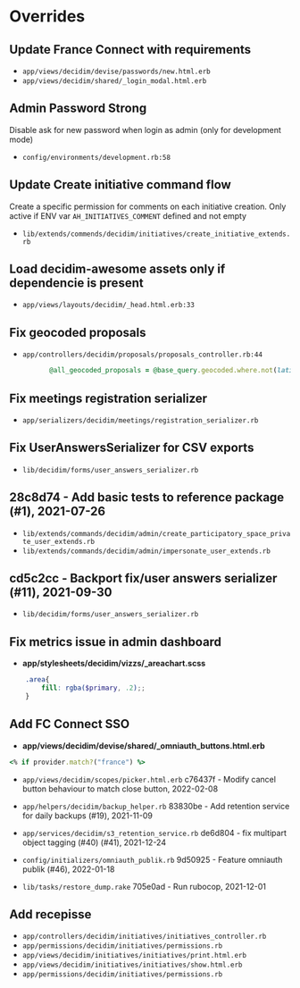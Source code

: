 # Overrides


## Update France Connect with requirements
* `app/views/decidim/devise/passwords/new.html.erb`
* `app/views/decidim/shared/_login_modal.html.erb`

## Admin Password Strong
Disable ask for new password when login as admin (only for development mode)
* `config/environments/development.rb:58`

## Update Create initiative command flow
Create a specific permission for comments on each initiative creation. Only active if ENV var `AH_INITIATIVES_COMMENT` defined and not empty

* `lib/extends/commends/decidim/initiatives/create_initiative_extends.rb`

## Load decidim-awesome assets only if dependencie is present
* `app/views/layouts/decidim/_head.html.erb:33`

## Fix geocoded proposals
* `app/controllers/decidim/proposals/proposals_controller.rb:44`
```ruby
          @all_geocoded_proposals = @base_query.geocoded.where.not(latitude: Float::NAN, longitude: Float::NAN)
```

##  Fix meetings registration serializer
* `app/serializers/decidim/meetings/registration_serializer.rb`
## Fix UserAnswersSerializer for CSV exports
* `lib/decidim/forms/user_answers_serializer.rb`
## 28c8d74 - Add basic tests to reference package (#1), 2021-07-26
* `lib/extends/commands/decidim/admin/create_participatory_space_private_user_extends.rb`
* `lib/extends/commands/decidim/admin/impersonate_user_extends.rb`
##  cd5c2cc - Backport fix/user answers serializer (#11), 2021-09-30
* `lib/decidim/forms/user_answers_serializer.rb`
## Fix metrics issue in admin dashboard
 - **app/stylesheets/decidim/vizzs/_areachart.scss**
```scss
    .area{
        fill: rgba($primary, .2);;
    }
```

## Add FC Connect SSO
 - **app/views/decidim/devise/shared/_omniauth_buttons.html.erb**
```ruby
<% if provider.match?("france") %>
```

* `app/views/decidim/scopes/picker.html.erb`
c76437f - Modify cancel button behaviour to match close button, 2022-02-08

* `app/helpers/decidim/backup_helper.rb`
83830be - Add retention service for daily backups (#19), 2021-11-09

* `app/services/decidim/s3_retention_service.rb`
de6d804 - fix multipart object tagging (#40) (#41), 2021-12-24

* `config/initializers/omniauth_publik.rb`
9d50925 - Feature omniauth publik (#46), 2022-01-18

* `lib/tasks/restore_dump.rake`
705e0ad - Run rubocop, 2021-12-01

## Add recepisse
* `app/controllers/decidim/initiatives/initiatives_controller.rb`
* `app/permissions/decidim/initiatives/permissions.rb`
* `app/views/decidim/initiatives/initiatives/print.html.erb`
* `app/views/decidim/initiatives/initiatives/show.html.erb`
* `app/permissions/decidim/initiatives/permissions.rb`
